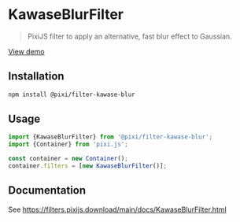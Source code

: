# KawaseBlurFilter

> PixiJS filter to apply an alternative, fast blur effect to Gaussian.

[View demo](https://filters.pixijs.download/main/demo/index.html?enabled=KawaseBlurFilter)

## Installation

```bash
npm install @pixi/filter-kawase-blur
```

## Usage

```js
import {KawaseBlurFilter} from '@pixi/filter-kawase-blur';
import {Container} from 'pixi.js';

const container = new Container();
container.filters = [new KawaseBlurFilter()];
```

## Documentation

See https://filters.pixijs.download/main/docs/KawaseBlurFilter.html
